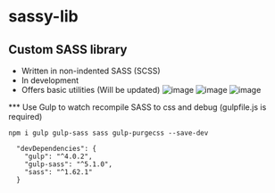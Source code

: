 # sassy-lib
## Custom SASS library
- Written in non-indented SASS (SCSS)
- In development
- Offers basic utilities (Will be updated)
![image](https://github.com/raccoonwannafly/sassy-lib/assets/130273473/76368bc3-e474-4c55-90c7-cda3be0f07dd)
![image](https://github.com/raccoonwannafly/sassy-lib/assets/130273473/71c78342-a98f-49e8-9354-f7bc46f65ec3)
![image](https://github.com/raccoonwannafly/sassy-lib/assets/130273473/f41893b0-0a9d-44a4-84ac-7ed06f73ef10)



*** Use Gulp to watch recompile SASS to css and debug (gulpfile.js is required)
```
npm i gulp gulp-sass sass gulp-purgecss --save-dev
```

```
  "devDependencies": {
    "gulp": "^4.0.2",
    "gulp-sass": "^5.1.0",
    "sass": "^1.62.1"
  }
```

